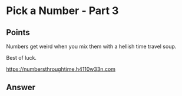 # Pick a Number - Part 3

## Points 

Numbers get weird when you mix them with a hellish time travel soup.

Best of luck.

https://numbersthroughtime.h4110w33n.com


## Answer
